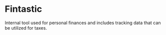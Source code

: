 # Fintastic
Internal tool used for personal finances and includes tracking data that can be utilized for taxes.
